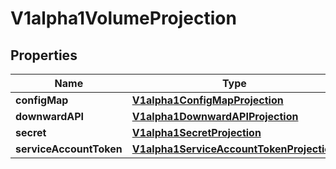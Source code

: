 

# V1alpha1VolumeProjection

## Properties

Name | Type | Description | Notes
------------ | ------------- | ------------- | -------------
**configMap** | [**V1alpha1ConfigMapProjection**](V1alpha1ConfigMapProjection.md) |  |  [optional]
**downwardAPI** | [**V1alpha1DownwardAPIProjection**](V1alpha1DownwardAPIProjection.md) |  |  [optional]
**secret** | [**V1alpha1SecretProjection**](V1alpha1SecretProjection.md) |  |  [optional]
**serviceAccountToken** | [**V1alpha1ServiceAccountTokenProjection**](V1alpha1ServiceAccountTokenProjection.md) |  |  [optional]



